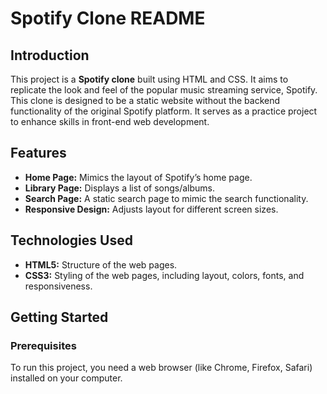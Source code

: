 # Spotify Clone README

## Introduction
This project is a **Spotify clone** built using HTML and CSS. It aims to replicate the look and feel of the popular music streaming service, Spotify. This clone is designed to be a static website without the backend functionality of the original Spotify platform. It serves as a practice project to enhance skills in front-end web development.

## Features
- **Home Page:** Mimics the layout of Spotify’s home page.
- **Library Page:** Displays a list of songs/albums.
- **Search Page:** A static search page to mimic the search functionality.
- **Responsive Design:** Adjusts layout for different screen sizes.

## Technologies Used
- **HTML5:** Structure of the web pages.
- **CSS3:** Styling of the web pages, including layout, colors, fonts, and responsiveness.

## Getting Started

### Prerequisites
To run this project, you need a web browser (like Chrome, Firefox, Safari) installed on your computer.



